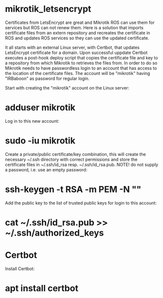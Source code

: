 # mikrotik_letsencrypt

Certificates from LetsEncrypt are great and Mikrotik ROS can use them for services but ROS can not renew them. Here is a solution that imports certificate files from an extern repository and recreates the certificate in ROS and updates ROS services so they can use the updated certificate.

It all starts with an external Linux server, with Certbot, that updates LetsEncrypt certificate for a domain. Upon successful uppdate Certbot executes a post-hook deploy script that copies the certificate file and key to a repository from which  Mikrotik to retrieves the files from. In order to do so Mikrotik needs to have passwordless login to an account that has access to the location of the certificate files. The account will be "mikrotik" having "IRBaboon" as password for regular login.

Start with creating the "mikrotik" account on the Linux server:

  # adduser mikrotik
  
Log in to this new account:

  # sudo -iu mikrotik
  
Create a private/public certificate/key combination, this will create the necessary ~/.ssh directory with correct permissions and store the certificate files in ~/.ssh/id_rsa resp. ~/.ssh/id_rsa.pub. NOTE! do not supply a password, i.e. use an empty password:

  # ssh-keygen -t RSA -m PEM -N ""
  
Add the public key to the list of trusted public keys for login to this account:

  # cat ~/.ssh/id_rsa.pub >> ~/.ssh/authorized_keys



Certbot
=======

Install Certbot:

  # apt install certbot
  
